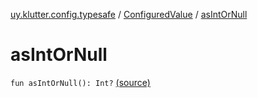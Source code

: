 [uy.klutter.config.typesafe](../index.md) / [ConfiguredValue](index.md) / [asIntOrNull](.)


# asIntOrNull

`fun asIntOrNull(): Int?` [(source)](https://github.com/kohesive/klutter/blob/master/config-typesafe-jdk6/src/main/kotlin/uy/klutter/config/typesafe/TypesafeConfig_Ext.kt#L58)


